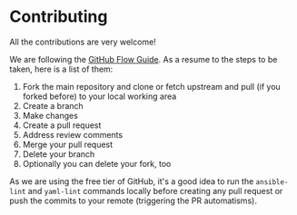 Contributing
=

All the contributions are very welcome!

We are following the [GitHub Flow Guide](https://docs.github.com/en/get-started/quickstart/github-flow). As a resume to the steps to be taken, here is a list of them:

1. Fork the main repository and clone or fetch upstream and pull (if you forked before) to your local working area
1. Create a branch
1. Make changes
1. Create a pull request
1. Address review comments
1. Merge your pull request
1. Delete your branch
1. Optionally you can delete your fork, too

As we are using the free tier of GitHub, it's a good idea to run the `ansible-lint` and `yaml-lint` commands locally before creating any pull request or push the commits to your remote (triggering the PR automatisms).
